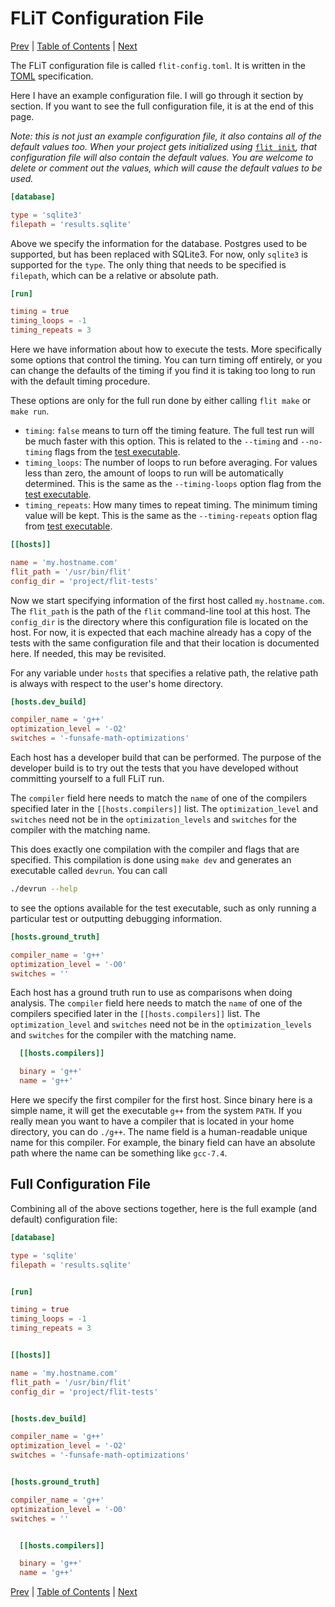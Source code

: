 # FLiT Configuration File

[Prev](flit-command-line.md)
|
[Table of Contents](README.md)
|
[Next](available-compiler-flags.md)

The FLiT configuration file is called `flit-config.toml`.  It is written in the
[TOML](https://github.com/toml-lang/toml) specification.

Here I have an example configuration file.  I will go through it section by
section.  If you want to see the full configuration file, it is at the end of
this page.

_Note: this is not just an example configuration file, it also contains all of
the default values too.  When your project gets initialized using_
[`flit init`](flit-command-line.md#flit-init)_,
that configuration file will also contain the default values.  You are welcome
to delete or comment out the values, which will cause the default values to be
used._

```toml
[database]

type = 'sqlite3'
filepath = 'results.sqlite'
```

Above we specify the information for the database.  Postgres used to be
supported, but has been replaced with SQLite3.  For now, only `sqlite3` is
supported for the `type`.  The only thing that needs to be specified is
`filepath`, which can be a relative or absolute path.

```toml
[run]

timing = true
timing_loops = -1
timing_repeats = 3
```

Here we have information about how to execute the tests.  More specifically
some options that control the timing.  You can turn timing off entirely, or you
can change the defaults of the timing if you find it is taking too long to run
with the default timing procedure.

These options are only for the full run done by either calling `flit make` or
`make run`.

* `timing`: `false` means to turn off the timing feature.  The full test run
  will be much faster with this option.  This is related to the `--timing` and
  `--no-timing` flags from the [test executable](test-executable.md#Timing).
* `timing_loops`: The number of loops to run before averaging.  For values less
  than zero, the amount of loops to run will be automatically determined.  This
  is the same as the `--timing-loops` option flag from the [test
  executable](test-executable.md#Timing).
* `timing_repeats`: How many times to repeat timing.  The minimum timing value
  will be kept.  This is the same as the `--timing-repeats` option flag from
  [test executable](test-executable.md#Timing).

```toml
[[hosts]]

name = 'my.hostname.com'
flit_path = '/usr/bin/flit'
config_dir = 'project/flit-tests'
```

Now we start specifying information of the first host called `my.hostname.com`.
The `flit_path` is the path of the `flit` command-line tool at this host.  The
`config_dir` is the directory where this configuration file is located on the
host.  For now, it is expected that each machine already has a copy of the
tests with the same configuration file and that their location is documented
here.  If needed, this may be revisited.

For any variable under `hosts` that specifies a relative path, the relative
path is always with respect to the user's home directory.

```toml
[hosts.dev_build]

compiler_name = 'g++'
optimization_level = '-O2'
switches = '-funsafe-math-optimizations'
```

Each host has a developer build that can be performed.  The purpose of the
developer build is to try out the tests that you have developed without
committing yourself to a full FLiT run.

The `compiler` field here needs to match the `name` of one of the compilers
specified later in the `[[hosts.compilers]]` list.  The `optimization_level`
and `switches` need not be in the `optimization_levels` and `switches` for the
compiler with the matching name.

This does exactly one compilation with the compiler and flags that are
specified.  This compilation is done using `make dev` and generates an
executable called `devrun`.  You can call

```bash
./devrun --help
```

to see the options available for the test executable, such as only running a
particular test or outputting debugging information.

```toml
[hosts.ground_truth]

compiler_name = 'g++'
optimization_level = '-O0'
switches = ''
```

Each host has a ground truth run to use as comparisons when doing analysis.
The `compiler` field here needs to match the `name` of one of the compilers specified
later in the `[[hosts.compilers]]` list.  The `optimization_level` and
`switches` need not be in the `optimization_levels` and `switches` for
the compiler with the matching name.

```toml
  [[hosts.compilers]]

  binary = 'g++'
  name = 'g++'
```

Here we specify the first compiler for the first host.  Since binary here is a
simple name, it will get the executable `g++` from the system `PATH`.  If you
really mean you want to have a compiler that is located in your home directory,
you can do `./g++`.  The name field is a human-readable unique name for this
compiler.  For example, the binary field can have an absolute path where the
name can be something like `gcc-7.4`.

## Full Configuration File

Combining all of the above sections together, here is the full example (and
default) configuration file:

```toml
[database]

type = 'sqlite'
filepath = 'results.sqlite'


[run]

timing = true
timing_loops = -1
timing_repeats = 3


[[hosts]]

name = 'my.hostname.com'
flit_path = '/usr/bin/flit'
config_dir = 'project/flit-tests'


[hosts.dev_build]

compiler_name = 'g++'
optimization_level = '-O2'
switches = '-funsafe-math-optimizations'


[hosts.ground_truth]

compiler_name = 'g++'
optimization_level = '-O0'
switches = ''


  [[hosts.compilers]]

  binary = 'g++'
  name = 'g++'
```


[Prev](flit-command-line.md)
|
[Table of Contents](README.md)
|
[Next](available-compiler-flags.md)
